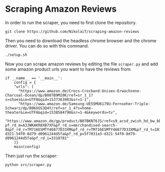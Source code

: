 # Scraping Amazon Reviews

In order to run the scraper, you need to first clone the repository.

```
git clone https://github.com/NikolaiT/scraping-amazon-reviews
```

Then you need to download the headless chrome browser and the chrome driver. You can do so with this command.

```
./setup.sh
```

Now you can scrape amazon reviews by editing the file `scraper.py` and add some amazon product urls you want to have the reviews from:

```
if __name__ == '__main__':
    config = {
    "urls": [
      "https://www.amazon.de/Crocs-Crocband-Unisex-Erwachsene-Charcoal-Ocean/dp/B007B9MI8K/ref=sr_1_1?s=shoes&ie=UTF8&qid=1537363983&sr=1-1",
      "https://www.amazon.de/Samsung-UE55MU6179U-Fernseher-Triple-Schwarz/dp/B06XGS3Q4Y/ref=sr_1_4?s=home-theater&ie=UTF8&qid=1538584798&sr=1-4&keywords=tv",
      "https://www.amazon.de/gp/product/B07BKN76JS/ref=s9_acsd_zwish_hd_bw_bDtHh_cr_x__w?pf_rd_m=A3JWKAKR8XB7XF&pf_rd_s=merchandised-search-8&pf_rd_r=TM716ESMTY46877D33XM&pf_rd_r=TM716ESMTY46877D33XM&pf_rd_t=101&pf_rd_p=5f7031a3-d321-54f0-8d79-d0961244d5fa&pf_rd_p=5f7031a3-d321-54f0-8d79-d0961244d5fa&pf_rd_i=3310781"
    ]}
    main(config)
```

Then just run the scraper:

```
python src/scraper.py
```

